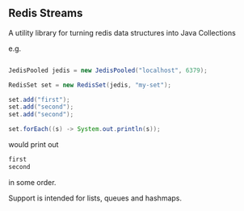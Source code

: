 ## Redis Streams

A utility library for turning redis data structures into Java Collections

e.g.

```java

JedisPooled jedis = new JedisPooled("localhost", 6379);

RedisSet set = new RedisSet(jedis, "my-set");

set.add("first");
set.add("second");
set.add("second");

set.forEach((s) -> System.out.println(s));
```
would print out
```java
first
second
```
in some order.

Support is intended for lists, queues and hashmaps.